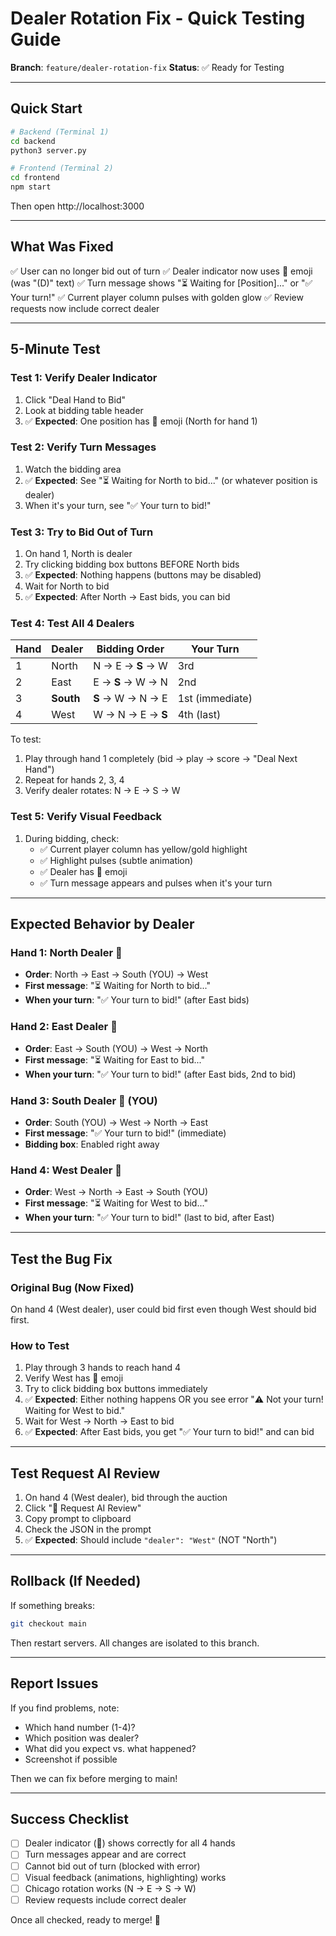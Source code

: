 # Dealer Rotation Fix - Quick Testing Guide

**Branch**: `feature/dealer-rotation-fix`
**Status**: ✅ Ready for Testing

---

## Quick Start

```bash
# Backend (Terminal 1)
cd backend
python3 server.py

# Frontend (Terminal 2)
cd frontend
npm start
```

Then open http://localhost:3000

---

## What Was Fixed

✅ User can no longer bid out of turn
✅ Dealer indicator now uses 🔵 emoji (was "(D)" text)
✅ Turn message shows "⏳ Waiting for [Position]..." or "✅ Your turn!"
✅ Current player column pulses with golden glow
✅ Review requests now include correct dealer

---

## 5-Minute Test

### Test 1: Verify Dealer Indicator
1. Click "Deal Hand to Bid"
2. Look at bidding table header
3. ✅ **Expected**: One position has 🔵 emoji (North for hand 1)

### Test 2: Verify Turn Messages
1. Watch the bidding area
2. ✅ **Expected**: See "⏳ Waiting for North to bid..." (or whatever position is dealer)
3. When it's your turn, see "✅ Your turn to bid!"

### Test 3: Try to Bid Out of Turn
1. On hand 1, North is dealer
2. Try clicking bidding box buttons BEFORE North bids
3. ✅ **Expected**: Nothing happens (buttons may be disabled)
4. Wait for North to bid
5. ✅ **Expected**: After North → East bids, you can bid

### Test 4: Test All 4 Dealers

| Hand | Dealer | Bidding Order | Your Turn |
|------|--------|---------------|-----------|
| 1    | North  | N → E → **S** → W | 3rd |
| 2    | East   | E → **S** → W → N | 2nd |
| 3    | **South** | **S** → W → N → E | 1st (immediate) |
| 4    | West   | W → N → E → **S** | 4th (last) |

To test:
1. Play through hand 1 completely (bid → play → score → "Deal Next Hand")
2. Repeat for hands 2, 3, 4
3. Verify dealer rotates: N → E → S → W

### Test 5: Verify Visual Feedback
1. During bidding, check:
   - ✅ Current player column has yellow/gold highlight
   - ✅ Highlight pulses (subtle animation)
   - ✅ Dealer has 🔵 emoji
   - ✅ Turn message appears and pulses when it's your turn

---

## Expected Behavior by Dealer

### Hand 1: North Dealer 🔵
- **Order**: North → East → South (YOU) → West
- **First message**: "⏳ Waiting for North to bid..."
- **When your turn**: "✅ Your turn to bid!" (after East bids)

### Hand 2: East Dealer 🔵
- **Order**: East → South (YOU) → West → North
- **First message**: "⏳ Waiting for East to bid..."
- **When your turn**: "✅ Your turn to bid!" (after East bids, 2nd to bid)

### Hand 3: South Dealer 🔵 (YOU)
- **Order**: South (YOU) → West → North → East
- **First message**: "✅ Your turn to bid!" (immediate)
- **Bidding box**: Enabled right away

### Hand 4: West Dealer 🔵
- **Order**: West → North → East → South (YOU)
- **First message**: "⏳ Waiting for West to bid..."
- **When your turn**: "✅ Your turn to bid!" (last to bid, after East)

---

## Test the Bug Fix

### Original Bug (Now Fixed)
On hand 4 (West dealer), user could bid first even though West should bid first.

### How to Test
1. Play through 3 hands to reach hand 4
2. Verify West has 🔵 emoji
3. Try to click bidding box buttons immediately
4. ✅ **Expected**: Either nothing happens OR you see error "⚠️ Not your turn! Waiting for West to bid."
5. Wait for West → North → East to bid
6. ✅ **Expected**: After East bids, you get "✅ Your turn to bid!" and can bid

---

## Test Request AI Review

1. On hand 4 (West dealer), bid through the auction
2. Click "🤖 Request AI Review"
3. Copy prompt to clipboard
4. Check the JSON in the prompt
5. ✅ **Expected**: Should include `"dealer": "West"` (NOT "North")

---

## Rollback (If Needed)

If something breaks:
```bash
git checkout main
```

Then restart servers. All changes are isolated to this branch.

---

## Report Issues

If you find problems, note:
- Which hand number (1-4)?
- Which position was dealer?
- What did you expect vs. what happened?
- Screenshot if possible

Then we can fix before merging to main!

---

## Success Checklist

- ☐ Dealer indicator (🔵) shows correctly for all 4 hands
- ☐ Turn messages appear and are correct
- ☐ Cannot bid out of turn (blocked with error)
- ☐ Visual feedback (animations, highlighting) works
- ☐ Chicago rotation works (N → E → S → W)
- ☐ Review requests include correct dealer

Once all checked, ready to merge! 🎉
